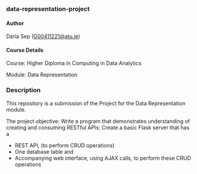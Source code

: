 ### data-representation-project

#### Author
Daria Sep (G00411221@atu.ie)
#### Course Details
Course: Higher Diploma in Computing in Data Analytics

Module: Data Representation

### Description
This repository is a submission of the Project for the Data Representation module. 

The project objective: Write a program that demonstrates understanding of creating and consuming RESTful APIs: Create a basic Flask server that has a
- REST API, (to perform CRUD operations)
- One database table and
- Accompanying web interface, using AJAX calls, to perform these CRUD operations
